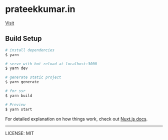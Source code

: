 # prateekkumar.in

[Visit](https://prateekkumar.in)

## Build Setup

```bash
# install dependencies
$ yarn

# serve with hot reload at localhost:3000
$ yarn dev

# generate static project
$ yarn generate

# for ssr
$ yarn build

# Preview
$ yarn start
```

For detailed explanation on how things work, check out [Nuxt.js docs](https://nuxtjs.org).

---

LICENSE: MIT
